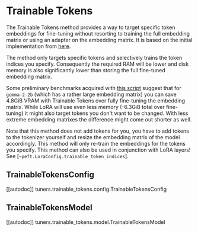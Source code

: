 <!--Copyright 2025 The HuggingFace Team. All rights reserved.

Licensed under the Apache License, Version 2.0 (the "License"); you may not use this file except in compliance with
the License. You may obtain a copy of the License at

http://www.apache.org/licenses/LICENSE-2.0

Unless required by applicable law or agreed to in writing, software distributed under the License is distributed on
an "AS IS" BASIS, WITHOUT WARRANTIES OR CONDITIONS OF ANY KIND, either express or implied. See the License for the
specific language governing permissions and limitations under the License.

⚠️ Note that this file is in Markdown but contain specific syntax for our doc-builder (similar to MDX) that may not be
rendered properly in your Markdown viewer.

-->

# Trainable Tokens

The Trainable Tokens method provides a way to target specific token embeddings for fine-tuning without resorting to
training the full embedding matrix or using an adapter on the embedding matrix. It is based on the initial implementation from
[here](https://github.com/huggingface/peft/pull/1541).

The method only targets specific tokens and selectively trains the token indices you specify. Consequently the
required RAM will be lower and disk memory is also significantly lower than storing the full fine-tuned embedding matrix.

Some preliminary benchmarks acquired with [this script](https://github.com/huggingface/peft/blob/main/scripts/train_memory.py)
suggest that for `gemma-2-2b` (which has a rather large embedding matrix) you can save 4.8GiB VRAM with Trainable Tokens
over fully fine-tuning the embedding matrix. While LoRA will use even less memory (-6.3GiB total over fine-tuning) it might also target
tokens you don't want to be changed. With less extreme embedding matrixes the difference might come out shorter as well.

Note that this method does not add tokens for you, you have to add tokens to the tokenizer yourself and resize the
embedding matrix of the model accordingly. This method will only re-train the embeddings for the tokens you specify.
This method can also be used in conjunction with LoRA layers! See [`~peft.LoraConfig.trainable_token_indices`].

## TrainableTokensConfig

[[autodoc]] tuners.trainable_tokens.config.TrainableTokensConfig

## TrainableTokensModel

[[autodoc]] tuners.trainable_tokens.model.TrainableTokensModel

